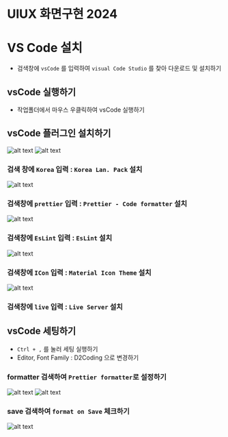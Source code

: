 # UIUX 화면구현 2024

# VS Code 설치

- 검색창에 `vsCode` 를 입력하여 `visual Code Studio` 를 찾아 다운로드 및 설치하기

## vsCode 실행하기

- 작업폴더에서 마우스 우클릭하여 vsCode 실행하기

## vsCode 플러그인 설치하기

![alt text](./images/image.png)
![alt text](./images/image-2.png)

### 검색 창에 `Korea` 입력 : `Korea Lan. Pack` 설치

![alt text](./images/image-4.png)

### 검색창에 `prettier` 입력 : `Prettier - Code formatter` 설치

![alt text](./images/image-5.png)

### 검색창에 `EsLint` 입력 : `EsLint` 설치

![alt text](./images/image-9.png)

### 검색창에 `ICon` 입력 : `Material Icon Theme` 설치

![alt text](./images/image-10.png)

### 검색창에 `live` 입력 : `Live Server` 설치

## vsCode 세팅하기

- `Ctrl + ,` 를 눌러 세팅 실행하기
- Editor, Font Family : D2Coding 으로 변경하기

### formatter 검색하여 `Prettier formatter`로 설정하기

![alt text](./images/image-6.png)
![alt text](./images/image-7.png)

### save 검색하여 `format on Save` 체크하기

![alt text](./images/image-8.png)
